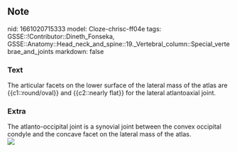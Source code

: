## Note
nid: 1661020715333
model: Cloze-chrisc-ff04e
tags: GSSE::!Contributor::Dineth_Fonseka, GSSE::Anatomy::Head_neck_and_spine::19._Vertebral_column::Special_vertebrae_and_joints
markdown: false

### Text
<div>
  The articular facets on the lower surface of the lateral mass of
  the atlas are {{c1::round/oval}} and {{c2::nearly flat}} for the
  lateral atlantoaxial joint.
</div>

### Extra
<div>
  The atlanto-occipital joint is a synovial joint between the
  convex occipital condyle and the concave facet on the lateral
  mass of the atlas.
</div><img src="tmplif60wlc.png">
